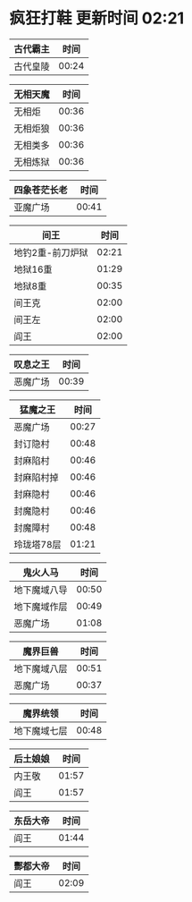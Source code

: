 # 疯狂打鞋 更新时间 02:21

| 古代霸主   | 时间    |
|--------|-------|
| 古代皇陵 | 00:24 |

| 无相天魔   | 时间    |
|--------|-------|
| 无相炬 | 00:36 |
| 无相炬狼 | 00:36 |
| 无相类多 | 00:36 |
| 无相炼狱 | 00:36 |

| 四象苍茫长老   | 时间    |
|--------|-------|
| 亚魔广场 | 00:41 |

| 间王   | 时间    |
|--------|-------|
| 地钓2重-前刀炉狱 | 02:21 |
| 地狱16重 | 01:29 |
| 地狱8重 | 00:35 |
| 间王克 | 02:00 |
| 间王左 | 02:00 |
| 阎王 | 02:00 |

| 叹息之王   | 时间    |
|--------|-------|
| 恶魔广场 | 00:39 |

| 猛魔之王   | 时间    |
|--------|-------|
| 恶魔广场 | 00:27 |
| 封订隐村 | 00:48 |
| 封麻陷村 | 00:46 |
| 封麻陷村掉 | 00:46 |
| 封麻隐村 | 00:46 |
| 封魔隐村 | 00:46 |
| 封魔障村 | 00:48 |
| 玲珑塔78层 | 01:21 |

| 鬼火人马   | 时间    |
|--------|-------|
| 地下魔域八导 | 00:50 |
| 地下魔域作层 | 00:49 |
| 恶魔广场 | 01:08 |

| 魔界巨兽   | 时间    |
|--------|-------|
| 地下魔域八层 | 00:51 |
| 恶魔广场 | 00:37 |

| 魔界统领   | 时间    |
|--------|-------|
| 地下魔域七层 | 00:48 |

| 后土娘娘   | 时间    |
|--------|-------|
| 内王敬 | 01:57 |
| 阎王 | 01:57 |

| 东岳大帝   | 时间    |
|--------|-------|
| 阎王 | 01:44 |

| 酆都大帝   | 时间    |
|--------|-------|
| 阎王 | 02:09 |